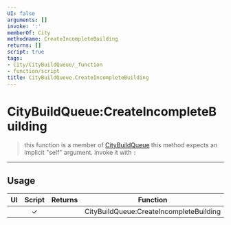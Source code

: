 ```yaml
---
UI: false
arguments: []
invoke: ':'
memberOf: City
methodname: CreateIncompleteBuilding
returns: []
script: true
tags:
- City/CityBuildQueue/_function
- function/script
title: CityBuildQueue.CreateIncompleteBuilding
---
```

# CityBuildQueue:CreateIncompleteBuilding
> this function is a member of [CityBuildQueue](civ-6/lua/CityBuildQueue.md)
> this method expects an implicit "self" argument. invoke it with `:`
-----
## Usage
|  UI | Script | Returns | Function | Arguments |
|:---:|:------:|-------:|:--------:|:---------|
| |✓||CityBuildQueue:CreateIncompleteBuilding||
